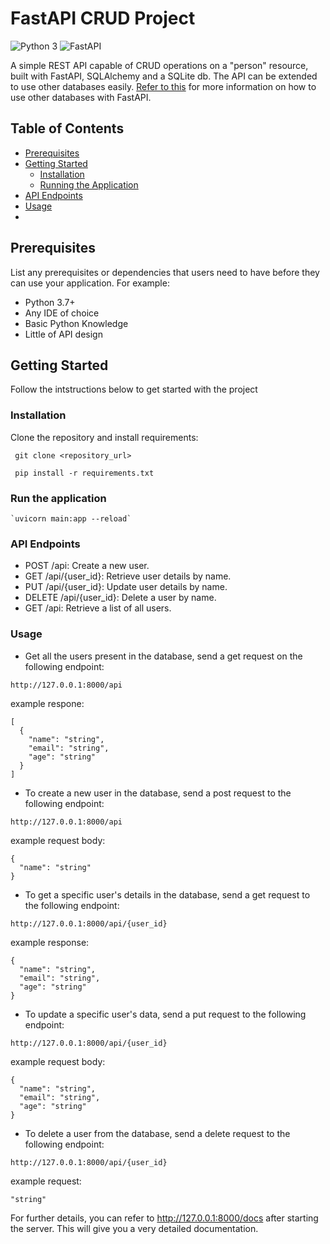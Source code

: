 # FastAPI CRUD Project

![Python 3](https://img.shields.io/badge/Python-3-green.svg?style=for-the-badge&logo=python)
![FastAPI](https://img.shields.io/badge/FastAPI-009485?style=for-the-badge&logo=fastapi&logoColor=white)

A simple REST API capable of CRUD operations on a "person" resource, built with FastAPI, SQLAlchemy and a SQLite db.  The API can be extended to use other databases easily. <a href="https://fastapi.tiangolo.com/tutorial/sql-databases/">Refer to this</a> for more information on how to use other databases with FastAPI.
 

## Table of Contents

- [Prerequisites](#prerequisites)
- [Getting Started](#getting-started)
  - [Installation](#installation)
  - [Running the Application](#running-the-application)
- [API Endpoints](#api-endpoints)
- [Usage](#usage)
-

## Prerequisites

List any prerequisites or dependencies that users need to have before they can use your application. For example:

- Python 3.7+
- Any IDE of choice
- Basic Python Knowledge
- Little of API design

## Getting Started

Follow the intstructions below to get started with the project

### Installation

 Clone the repository and install requirements:

   ```
    git clone <repository_url>

    pip install -r requirements.txt
   ```

  

### Run the application

    `uvicorn main:app --reload`

### API Endpoints


- POST /api: Create a new user.
- GET /api/{user_id}: Retrieve user details by name.
- PUT /api/{user_id}: Update user details by name.
- DELETE /api/{user_id}: Delete a user by name.
- GET /api: Retrieve a list of all users.

### Usage
- Get all the users present in the database, send a get request on the following endpoint:

```
http://127.0.0.1:8000/api
```
example respone: 
```
[
  {
    "name": "string",
    "email": "string",
    "age": "string"
  }
]
```
- To create a new user in the database, send a post request to the following endpoint:

```
http://127.0.0.1:8000/api
```
example request body: 
```
{
  "name": "string"
}
```
- To get a specific user's details in the database, send a get request to the following endpoint:
```
http://127.0.0.1:8000/api/{user_id}
```
example response: 
```
{
  "name": "string",
  "email": "string",
  "age": "string"
}
```
- To update a specific user's data, send a put request to the following endpoint:

```
http://127.0.0.1:8000/api/{user_id}
```
example request body: 
```
{
  "name": "string",
  "email": "string",
  "age": "string"
}
```

- To delete a user from the database, send a delete request to the following endpoint:
```
http://127.0.0.1:8000/api/{user_id}
```

example request: 
```
"string"
```
For further details, you can refer to <a href="http://127.0.0.1:8000/docs">http://127.0.0.1:8000/docs</a> after starting the server. This  will give you a very detailed documentation.


